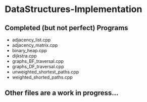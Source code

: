 # DataStructures-Implementation

## Completed (but not perfect) Programs
- adjacency_list.cpp
- adjacency_matrix.cpp
- binary_heap.cpp
- dijkstra.cpp
- graphs_BF_traversal.cpp
- graphs_DF_traversal.cpp
- unweighted_shortest_paths.cpp
- weighted_shorted_paths.cpp

## Other files are a work in progress...
